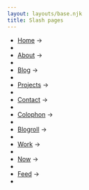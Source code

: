 ```yaml
---
layout: layouts/base.njk
title: Slash pages
---
```


<ul>
<li><a href="/">Home</a>  -><li>
<li><a href="/about">About</a> -><li>
<li><a href="/blog">Blog</a> -><li>
<li><a href="/tag/projects">Projects</a> -><li>
<li><a href="/contact">Contact</a> -><li>
<li><a href="/colophon">Colophon</a> -><li>
<li><a href="/blogroll">Blogroll</a> -><li>
<li><a href="/work">Work</a> -><li>
<li><a href="/tag/now">Now</a> -><li>
<li><a href="/feed">Feed</a> -><li>
</ul>